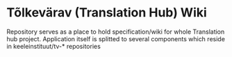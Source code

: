 # Tõlkevärav (Translation Hub) Wiki

Repository serves as a place to hold specification/wiki for whole Translation hub project.
Application itself is splitted to several components which reside in keeleinstituut/tv-* repositories
